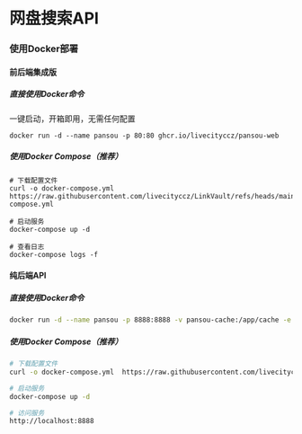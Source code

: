# 网盘搜索API

### 使用Docker部署


#### **前后端集成版**

##### 直接使用Docker命令

一键启动，开箱即用，无需任何配置

```
docker run -d --name pansou -p 80:80 ghcr.io/livecityccz/pansou-web
```

##### 使用Docker Compose（推荐）
```
# 下载配置文件
curl -o docker-compose.yml https://raw.githubusercontent.com/livecityccz/LinkVault/refs/heads/main/docker-compose.yml

# 启动服务
docker-compose up -d

# 查看日志
docker-compose logs -f
```

#### **纯后端API**

##### 直接使用Docker命令

```bash
docker run -d --name pansou -p 8888:8888 -v pansou-cache:/app/cache -e CHANNELS="tgsearchers3,xxx" ghcr.io/livecityccz/pansou:latest
```

##### 使用Docker Compose（推荐）

```bash
# 下载配置文件
curl -o docker-compose.yml  https://raw.githubusercontent.com/livecityccz/LinkVault/refs/heads/main/docker-compose.yml

# 启动服务
docker-compose up -d

# 访问服务
http://localhost:8888
```
